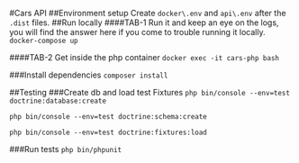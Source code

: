 #Cars API
##Environment setup
Create `docker\.env` and `api\.env` after the `.dist` files.
##Run locally
####TAB-1
Run it and keep an eye on the logs, you will find the answer here if you come to trouble running it locally.
`docker-compose up`

####TAB-2
Get inside the php container
`docker exec -it cars-php bash`

###Install dependencies
`composer install`

##Testing
###Create db and load test Fixtures
`php bin/console --env=test doctrine:database:create`

`php bin/console --env=test doctrine:schema:create`

`php bin/console --env=test doctrine:fixtures:load`

###Run tests
`php bin/phpunit`